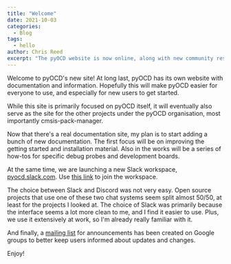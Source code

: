 ```yaml
---
title: "Welcome"
date: 2021-10-03
categories:
  - Blog
tags:
  - hello
author: Chris Reed
excerpt: "The pyOCD website is now online, along with new community resources."
---
```


Welcome to pyOCD's new site! At long last, pyOCD has its own website with documentation and information.
Hopefully this will make pyOCD easier for everyone to use, and especially for new users to get started.

While this site is primarily focused on pyOCD itself, it will eventually also serve as the site for the other
projects under the pyOCD organisation, most importantly cmsis-pack-manager.

Now that there's a real documentation site, my plan is to start adding a bunch of new documentation. The
first focus will be on improving the getting started and installation material. Also in the works will be
a series of how-tos for specific debug probes and development boards.

At the same time, we are launching a new Slack workspace, [pyocd.slack.com](https://pyocd.slack.com/).
Use [this link](https://join.slack.com/t/pyocd/shared_invite/zt-wmy3zvg5-nRLj1GBWYh708TVfIx9Llg)
to join the workspace.

The choice between Slack and Discord was not very easy. Open source projects that
use one of these two chat systems seem split almost 50/50, at least for the projects I looked at. The
choice of Slack was primarily because the interface seems a lot more clean to me, and I find it easier
to use. Plus, we use it extensively at work, so I'm already really familiar with it.

And finally, a [mailing list](https://groups.google.com/g/pyocd) for announcements has been created on
Google groups to better keep users informed about updates and changes.

Enjoy!



